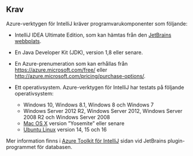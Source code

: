 ## <a name="prerequisites"></a>Krav
Azure-verktygen för IntelliJ kräver programvarukomponenter som följande:

* IntelliJ IDEA Ultimate Edition, som kan hämtas från den [JetBrains webbplats](https://www.jetbrains.com/idea/download/).

* En Java Developer Kit (JDK), version 1,8 eller senare.

* En Azure-prenumeration som kan erhållas från <https://azure.microsoft.com/free/> eller <http://azure.microsoft.com/pricing/purchase-options/>.

* Ett operativsystem. Azure-verktygen för IntelliJ har testats på följande operativsystem:
  
  * Windows 10, Windows 8.1, Windows 8 och Windows 7
  * Windows Server 2012 R2, Windows Server 2012, Windows Server 2008 R2 och Windows Server 2008
  * [Mac OS X](http://www.apple.com/osx) version ”Yosemite” eller senare
  * [Ubuntu Linux](http://www.ubuntu.com) version 14, 15 och 16

Mer information finns i [Azure Toolkit för IntelliJ](https://plugins.jetbrains.com/plugin/8053) sidan vid JetBrains plugin-programmet för databasen.
